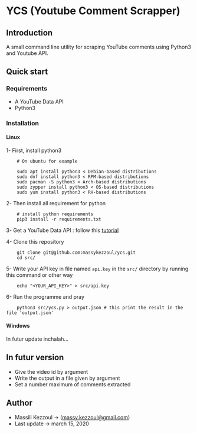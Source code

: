 # YCS (Youtube Comment Scrapper)

## Introduction

A small command line utility for scraping YouTube comments using Python3 and Youtube API.

## Quick start

### Requirements

- A  YouTube Data API 
- Python3

### Installation

#### Linux

1- First, install python3

```
    # On ubuntu for example
   
    sudo apt install python3 < Debian-based distributions
    sudo dnf install python3 < RPM-based distributions
    sudo pacman -S python3 < Arch-based distributions
    sudo zypper install python3 < OS-based distributions
    sudo yum install python3 < RH-based distributions

```

2- Then install all requirement for python

```
    # install python requirements
    pip3 install -r requirements.txt
```

3- Get a YouTube Data API : follow this [tutorial](https://www.youtube.com/watch?v=pP4zvduVAqo)

4- Clone this repository 
```
    git clone git@github.com:massykezzoul/ycs.git
    cd src/
```

5- Write your API key in file named `api.key` in the `src/` directory by running this command or other way
```
    echo "<YOUR_API_KEY>" > src/api.key
```

6- Run the programme and pray
```
    python3 src/ycs.py > output.json # this print the result in the file 'output.json'
```

#### Windows

In futur update inchalah...

## In futur version

- Give the video id by argument
- Write the output in a file given by argument
- Set a number maximum of comments extracted

## Author

* Massili Kezzoul -> (massy.kezzoul@gmail.com)
* Last update     -> march 15, 2020
